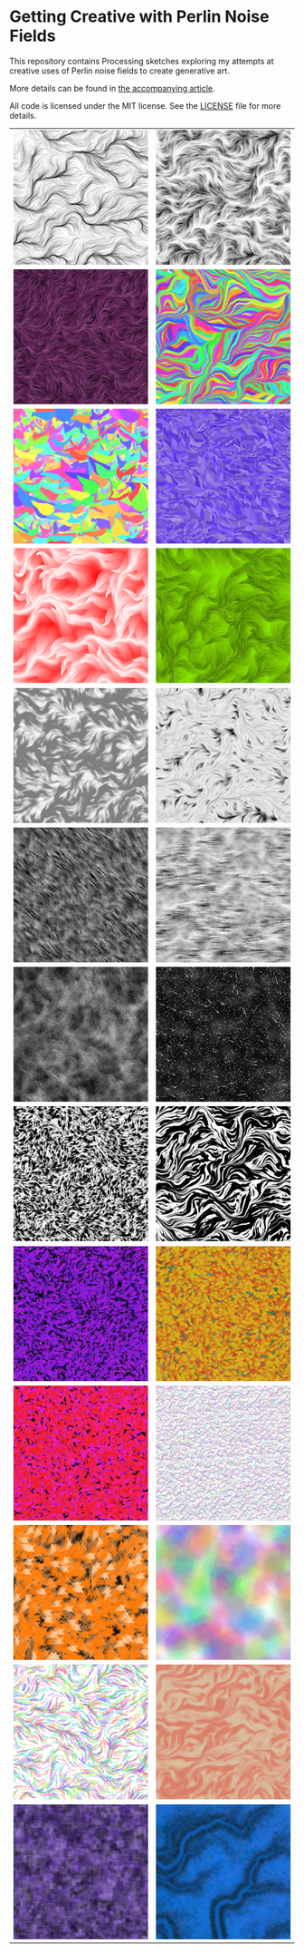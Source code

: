 # Getting Creative with Perlin Noise Fields

This repository contains Processing sketches exploring my attempts at creative
uses of Perlin noise fields to create generative art.

More details can be found in [the accompanying article](http://sighack.com/post/getting-creative-with-perlin-noise-fields).

All code is licensed under the MIT license. See the [LICENSE](/LICENSE) file for more details.

|                                        |                                       |
|----------------------------------------|---------------------------------------|
|![](/images/png/example-1.png?raw=true) |![](/images/png/example-2.png?raw=true)
|![](/images/png/example-3.png?raw=true) |![](/images/png/example-4.png?raw=true)
|![](/images/png/example-5.png?raw=true) |![](/images/png/example-6.png?raw=true)
|![](/images/png/example-7.png?raw=true) |![](/images/png/example-8.png?raw=true)
|![](/images/png/example-9.png?raw=true) |![](/images/png/example-10.png?raw=true)
|![](/images/png/example-11.png?raw=true)|![](/images/png/example-11-2.png?raw=true)
|![](/images/png/example-12.png?raw=true)|![](/images/png/example-13.png?raw=true)
|![](/images/png/example-14.png?raw=true)|![](/images/png/example-15.png?raw=true)
|![](/images/png/example-16.png?raw=true)|![](/images/png/example-17.png?raw=true)
|![](/images/png/example-18.png?raw=true)|![](/images/png/example-19.png?raw=true)
|![](/images/png/example-20.png?raw=true)|![](/images/png/example-21.png?raw=true)
|![](/images/png/example-22.png?raw=true)|![](/images/png/example-23.png?raw=true)
|![](/images/png/example-24.png?raw=true)|![](/images/png/example-25.png?raw=true)
